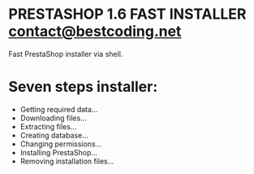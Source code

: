 # PRESTASHOP 1.6 FAST INSTALLER <contact@bestcoding.net>

Fast PrestaShop installer via shell. 

# Seven steps installer:
* Getting required data...
* Downloading files...
* Extracting files...
* Creating database...
* Changing permissions...
* Installing PrestaShop...
* Removing installation files...
